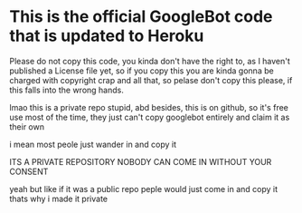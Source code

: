 # This is the official GoogleBot code that is updated to Heroku

Please do not copy this code, you kinda don't have the right to, as I haven't published a License file yet, so if you copy this you are kinda gonna be charged with copyright crap and all that, so pelase don't copy this please, if this falls into the wrong hands.

lmao this is a private repo stupid, abd besides, this is on github, so it's free use most of the time, they just can't copy googlebot entirely and claim it as their own

i mean most peole just wander in and copy it


ITS A PRIVATE REPOSITORY NOBODY CAN COME IN WITHOUT YOUR CONSENT

yeah but like if it was a public repo peple would just come in and copy it thats why i made it private

